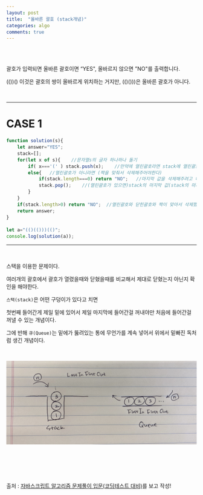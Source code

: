 ```yaml
---
layout: post
title:  "올바른 괄호 (stack개념)"
categories: algo
comments: true
---
```


<br>

<br>

괄호가 입력되면 올바른 괄호이면 “YES", 올바르지 않으면 ”NO"를 출력합니다.

(())() 이것은 괄호의 쌍이 올바르게 위치하는 거지만, (()()))은 올바른 괄호가 아니다.

<br>

---

# CASE 1

~~~js
function solution(s){
    let answer="YES";
    stack=[];
    for(let x of s){	//문자열s의 글자 하나하나 돌기
        if( x==='(' ) stack.push(x);	//만약에 열린괄호라면 stack에 열린괄호 넣기
        else{	//열린괄호가 아니라면 (짝을 맞춰서 삭제해주어야한다)
            if(stack.length===0) return "NO";	//마지막 값을 삭제해주려고 하는데 아무것도 없으면 잘못된괄호(닫힌괄호가 먼저 들어오는 경우가 해당됨)
            stack.pop();	//(열린괄호가 있으면)stack의 마지막 값(stack의 마지막 값이므로 열린괄호가 삭제된다) 삭제
        }
    }
    if(stack.length>0) return "NO";  //열린괄호와 닫힌괄호와 짝이 맞아서 삭제했는데 배열에 남아있다면 갯수 안맞은거라 올바른 괄호짝이 아님(닫힌괄호가 먼저 들어오는 경우가 해당됨)
    return answer;
}

let a="(()(()))(()";
console.log(solution(a));
~~~

---

<br>

스택을 이용한 문제이다.

여러개의 괄호에서 괄호가 열렸을때와 닫혔을때를 비교해서 제대로 닫혔는지 아닌지 확인을 해야한다.

`스택(stack)`은 어떤 구덩이가 있다고 치면 

첫번째 들어간게 제일 밑에 있어서 제일 마지막에 들어간걸 꺼내야만 처음에 들어간걸 꺼낼 수 있는 개념이다.

그에 반해 `큐(Queue)`는 밑에가 뚫려있는 통에 무언가를 계속 넣어서 위에서 밑빠진 독처럼 생긴 개념이다.

<br>

![스택과큐](/assets/img/2022-12-08/IMG_6957.jpg)

<br>

<br>

<br>

<br>

출처 :  [자바스크립트 알고리즘 문제풀이 입문(코딩테스트 대비)](https://www.inflearn.com/course/%EC%9E%90%EB%B0%94%EC%8A%A4%ED%81%AC%EB%A6%BD%ED%8A%B8-%EC%95%8C%EA%B3%A0%EB%A6%AC%EC%A6%98-%EB%AC%B8%EC%A0%9C%ED%92%80%EC%9D%B4/dashboard)를 보고 작성!


